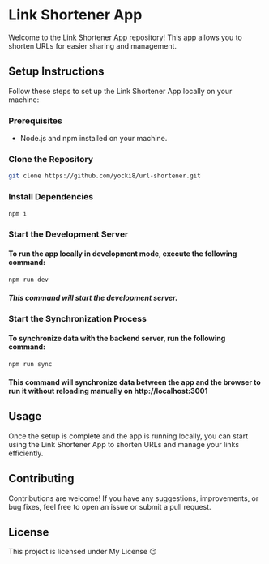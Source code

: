# Link Shortener App

Welcome to the Link Shortener App repository! This app allows you to shorten URLs for easier sharing and management.

## Setup Instructions

Follow these steps to set up the Link Shortener App locally on your machine:

### Prerequisites

- Node.js and npm installed on your machine.

### Clone the Repository

```bash
git clone https://github.com/yocki8/url-shortener.git
```

### Install Dependencies
```bash
npm i
```

### Start the Development Server
#### To run the app locally in development mode, execute the following command:

```bash
npm run dev
```
##### This command will start the development server.

### Start the Synchronization Process
#### To synchronize data with the backend server, run the following command:

```bash
npm run sync
```
#### This command will synchronize data between the app and the browser to run it without reloading manually on http://localhost:3001


## Usage
Once the setup is complete and the app is running locally, you can start using the Link Shortener App to shorten URLs and manage your links efficiently.

## Contributing
Contributions are welcome! If you have any suggestions, improvements, or bug fixes, feel free to open an issue or submit a pull request.

## License
This project is licensed under My License 😉
